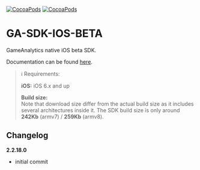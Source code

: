 [![CocoaPods](https://img.shields.io/cocoapods/v/GA-SDK-IOS-BETA.svg)](https://cocoapods.org/pods/GA-SDK-IOS-BETA)
[![CocoaPods](https://img.shields.io/cocoapods/dt/GA-SDK-IOS-BETA.svg?label=pod%20downloads)](https://cocoapods.org/pods/GA-SDK-IOS-BETA)

GA-SDK-IOS-BETA
==========

GameAnalytics native iOS beta SDK.

Documentation can be found [here](https://gameanalytics.com/docs/ios-sdk).

> :information_source:
> Requirements:
>
> **iOS:** iOS 6.x and up   
>   
> **Build size:**   
> Note that download size differ from the actual build size as it includes several architectures inside it. The SDK build size is only around **242Kb** (armv7) / **259Kb** (armv8).

Changelog
---------
<!--(CHANGELOG_TOP)-->
**2.2.18.0**
* initial commit

